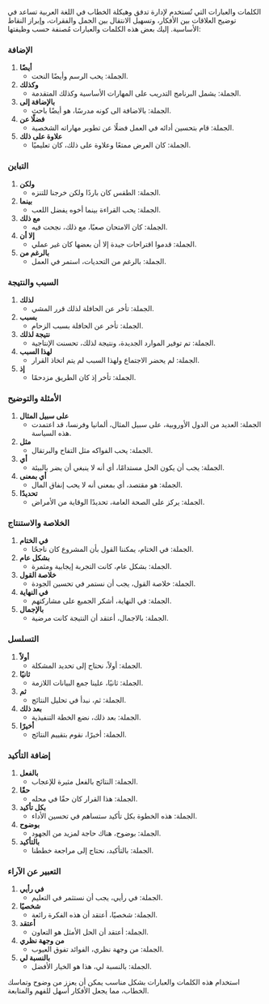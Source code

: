 الكلمات والعبارات التي تُستخدم لإدارة تدفق وهيكلة الخطاب في اللغة العربية تساعد في توضيح العلاقات بين الأفكار، وتسهيل الانتقال بين الجمل والفقرات، وإبراز النقاط الأساسية. إليك بعض هذه الكلمات والعبارات مُصنفة حسب وظيفتها:

### **الإضافة**

1. **أيضًا**
    - الجملة: يحب الرسم وأيضًا النحت.
2. **وكذلك**
    - الجملة: يشمل البرنامج التدريب على المهارات الأساسية وكذلك المتقدمة.
3. **بالإضافة إلى**
    - الجملة: بالاضافة الى كونه مدرسًا، هو أيضًا باحث.
4. **فضلًا عن**
    - الجملة: قام بتحسين أدائه في العمل فضلًا عن تطوير مهاراته الشخصية.
5. **علاوة على ذلك**
    - الجملة: كان العرض ممتعًا وعلاوة على ذلك، كان تعليميًا.

### **التباين**

1. **ولكن**
    - الجملة: الطقس كان باردًا ولكن خرجنا للتنزه.
2. **بينما**
    - الجملة: يحب القراءة بينما أخوه يفضل اللعب.
3. **مع ذلك**
    - الجملة: كان الامتحان صعبًا، مع ذلك، نجحت فيه.
4. **إلا أن**
    - الجملة: قدموا اقتراحات جيدة إلا أن بعضها كان غير عملي.
5. **بالرغم من**
    - الجملة: بالرغم من التحديات، استمر في العمل.

### **السبب والنتيجة**

1. **لذلك**
    - الجملة: تأخر عن الحافلة لذلك قرر المشي.
2. **بسبب**
    - الجملة: تأخر عن الحافلة بسبب الزحام.
3. **نتيجة لذلك**
    - الجملة: تم توفير الموارد الجديدة، ونتيجة لذلك، تحسنت الإنتاجية.
4. **لهذا السبب**
    - الجملة: لم يحضر الاجتماع ولهذا السبب لم يتم اتخاذ القرار.
5. **إذ**
    - الجملة: تأخر إذ كان الطريق مزدحمًا.

### **الأمثلة والتوضيح**

1. **على سبيل المثال**
    - الجملة: العديد من الدول الأوروبية، على سبيل المثال، ألمانيا وفرنسا، قد اعتمدت هذه السياسة.
2. **مثل**
    - الجملة: يحب الفواكه مثل التفاح والبرتقال.
3. **أي**
    - الجملة: يجب أن يكون الحل مستدامًا، أي أنه لا ينبغي أن يضر بالبيئة.
4. **أي بمعنى**
    - الجملة: هو مقتصد، أي بمعنى أنه لا يحب إنفاق المال.
5. **تحديدًا**
    - الجملة: يركز على الصحة العامة، تحديدًا الوقاية من الأمراض.

### **الخلاصة والاستنتاج**

1. **في الختام**
    - الجملة: في الختام، يمكننا القول بأن المشروع كان ناجحًا.
2. **بشكل عام**
    - الجملة: بشكل عام، كانت التجربة إيجابية ومثمرة.
3. **خلاصة القول**
    - الجملة: خلاصة القول، يجب أن نستمر في تحسين الجودة.
4. **في النهاية**
    - الجملة: في النهاية، أشكر الجميع على مشاركتهم.
5. **بالإجمال**
    - الجملة: بالاجمال، أعتقد أن النتيجة كانت مرضية.

### **التسلسل**

1. **أولاً**
    - الجملة: أولاً، نحتاج إلى تحديد المشكلة.
2. **ثانيًا**
    - الجملة: ثانيًا، علينا جمع البيانات اللازمة.
3. **ثم**
    - الجملة: ثم، نبدأ في تحليل النتائج.
4. **بعد ذلك**
    - الجملة: بعد ذلك، نضع الخطة التنفيذية.
5. **أخيرًا**
    - الجملة: أخيرًا، نقوم بتقييم النتائج.

### **إضافة التأكيد**

1. **بالفعل**
    - الجملة: النتائج بالفعل مثيرة للإعجاب.
2. **حقًا**
    - الجملة: هذا القرار كان حقًا في محله.
3. **بكل تأكيد**
    - الجملة: هذه الخطوة بكل تأكيد ستساهم في تحسين الأداء.
4. **بوضوح**
    - الجملة: بوضوح، هناك حاجة لمزيد من الجهود.
5. **بالتأكيد**
    - الجملة: بالتأكيد، نحتاج إلى مراجعة خططنا.

### **التعبير عن الآراء**

1. **في رأيي**
    - الجملة: في رأيي، يجب أن نستثمر في التعليم.
2. **شخصيًا**
    - الجملة: شخصيًا، أعتقد أن هذه الفكرة رائعة.
3. **أعتقد**
    - الجملة: أعتقد أن الحل الأمثل هو التعاون.
4. **من وجهة نظري**
    - الجملة: من وجهة نظري، الفوائد تفوق العيوب.
5. **بالنسبة لي**
    - الجملة: بالنسبة لي، هذا هو الخيار الأفضل.

استخدام هذه الكلمات والعبارات بشكل مناسب يمكن أن يعزز من وضوح وتماسك الخطاب، مما يجعل الأفكار أسهل للفهم والمتابعة.
